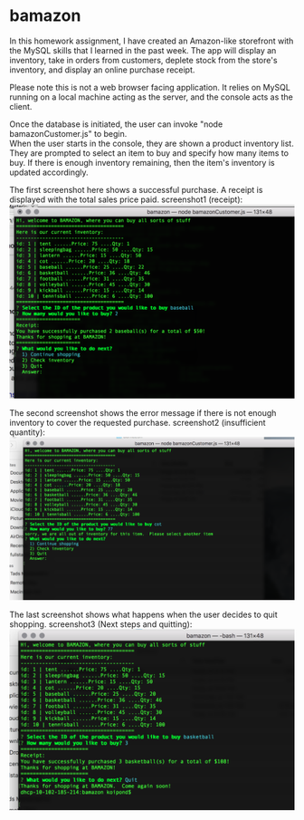 # bamazon

In this homework assignment, I have created an Amazon-like storefront with the MySQL skills that I learned in the past week. The app will display an inventory, take in orders from customers, deplete stock from the store's inventory, and display an online purchase receipt.

Please note this is not a web browser facing application.  It relies on MySQL running on a local machine acting as the server, and the console acts as the client.

Once the database is initiated, the user can invoke "node bamazonCustomer.js" to begin.  
When the user starts in the console, they are shown a product inventory list.
They are prompted to select an item to buy and specify how many items to buy.
If there is enough inventory remaining, then the item's inventory is updated accordingly. 

The first screenshot here shows a successful purchase.  A receipt is displayed with the total sales price paid. 
screenshot1 (receipt):
![Image of Yaktocat](https://github.com/Tad3hats/bamazon/blob/master/bamazon_screenshot1.png)

The second screenshot shows the error message if there is not enough inventory to cover the requested purchase.
screenshot2 (insufficient quantity):
![Image of ](https://github.com/Tad3hats/bamazon/blob/master/bamazon_screenshot2.png)

The last screenshot shows what happens when the user decides to quit shopping.
screenshot3 (Next steps and quitting):
![Image of ](https://github.com/Tad3hats/bamazon/blob/master/bamazon_screenshot3.png)
